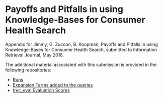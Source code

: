 # Payoffs and Pitfalls in using Knowledge-Bases for Consumer Health Search

Appendix for Jimmy, G. Zuccon, B. Koopman, Payoffs and Pitfalls in using Knowledge-Bases for Consumer Health Search, submitted to Information Retrieval Journal, May 2018.

The additional material associated with this submission is provided in the following repositories: 

* [Runs](https://github.com/ielab/ielab.github.io/tree/master/publications/journal_kb_expansion/runs)
* [Expansion Terms added to the queries](https://github.com/ielab/ielab.github.io/tree/master/publications/journal_kb_expansion/termsAdded)
* [trec_eval Evaluation Scores](https://github.com/ielab/ielab.github.io/tree/master/publications/journal_kb_expansion/evals)
